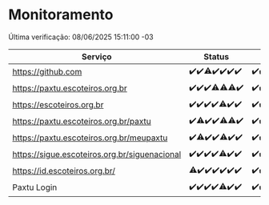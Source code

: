 # Monitoramento

Última verificação: 08/06/2025 15:11:00 -03

|Serviço|Status|Últimas 24h|
|---|---|---|
|https://github.com|<span title="2025-06-01: OK=22">✔️</span><span title="2025-06-02: OK=23">✔️</span><span title="2025-06-03: OK=22, Falhas=1">⚠️</span><span title="2025-06-04: OK=23">✔️</span><span title="2025-06-05: OK=22">✔️</span><span title="2025-06-06: OK=23">✔️</span><span title="2025-06-07: OK=17">✔️</span>|<span title="07/06/2025 15:11:00 -03 : 200">✔️</span><span title="07/06/2025 16:06:00 -03 : 200">✔️</span><span title="07/06/2025 17:09:00 -03 : 200">✔️</span><span title="07/06/2025 18:07:00 -03 : 200">✔️</span><span title="07/06/2025 19:08:00 -03 : 200">✔️</span><span title="07/06/2025 20:08:00 -03 : 200">✔️</span><span title="07/06/2025 21:54:00 -03 : 200">✔️</span><span title="07/06/2025 23:47:00 -03 : 200">✔️</span><span title="08/06/2025 00:46:00 -03 : 200">✔️</span><span title="08/06/2025 01:21:00 -03 : 200">✔️</span><span title="08/06/2025 02:09:00 -03 : 200">✔️</span><span title="08/06/2025 03:13:00 -03 : 200">✔️</span><span title="08/06/2025 04:08:00 -03 : 200">✔️</span><span title="08/06/2025 05:11:00 -03 : 200">✔️</span><span title="08/06/2025 06:08:00 -03 : 200">✔️</span><span title="08/06/2025 07:09:00 -03 : 200">✔️</span><span title="08/06/2025 08:07:00 -03 : 200">✔️</span><span title="08/06/2025 09:15:00 -03 : 200">✔️</span><span title="08/06/2025 10:18:00 -03 : 200">✔️</span><span title="08/06/2025 11:07:00 -03 : 200">✔️</span><span title="08/06/2025 12:08:00 -03 : 200">✔️</span><span title="08/06/2025 13:10:00 -03 : 200">✔️</span><span title="08/06/2025 14:07:00 -03 : 200">✔️</span><span title="08/06/2025 15:11:00 -03 : 200">✔️</span>|
|https://paxtu.escoteiros.org.br|<span title="2025-06-01: OK=22">✔️</span><span title="2025-06-02: OK=23">✔️</span><span title="2025-06-03: OK=23">✔️</span><span title="2025-06-04: OK=22, Falhas=1">⚠️</span><span title="2025-06-05: OK=21, Falhas=1">⚠️</span><span title="2025-06-06: OK=22, Falhas=1">⚠️</span><span title="2025-06-07: OK=17">✔️</span>|<span title="07/06/2025 15:11:00 -03 : 200">✔️</span><span title="07/06/2025 16:06:00 -03 : 200">✔️</span><span title="07/06/2025 17:09:00 -03 : 200">✔️</span><span title="07/06/2025 18:07:00 -03 : 200">✔️</span><span title="07/06/2025 19:08:00 -03 : 200">✔️</span><span title="07/06/2025 20:08:00 -03 : 200">✔️</span><span title="07/06/2025 21:54:00 -03 : 200">✔️</span><span title="07/06/2025 23:47:00 -03 : 200">✔️</span><span title="08/06/2025 00:46:00 -03 : 200">✔️</span><span title="08/06/2025 01:21:00 -03 : 200">✔️</span><span title="08/06/2025 02:09:00 -03 : 200">✔️</span><span title="08/06/2025 03:13:00 -03 : 200">✔️</span><span title="08/06/2025 04:08:00 -03 : 200">✔️</span><span title="08/06/2025 05:11:00 -03 : 200">✔️</span><span title="08/06/2025 06:08:00 -03 : 200">✔️</span><span title="08/06/2025 07:09:00 -03 : 200">✔️</span><span title="08/06/2025 08:07:00 -03 : 200">✔️</span><span title="08/06/2025 09:15:00 -03 : 200">✔️</span><span title="08/06/2025 10:18:00 -03 : 200">✔️</span><span title="08/06/2025 11:07:00 -03 : 200">✔️</span><span title="08/06/2025 12:08:00 -03 : 200">✔️</span><span title="08/06/2025 13:10:00 -03 : 200">✔️</span><span title="08/06/2025 14:07:00 -03 : 200">✔️</span><span title="08/06/2025 15:11:00 -03 : 200">✔️</span>|
|https://escoteiros.org.br|<span title="2025-06-01: OK=22">✔️</span><span title="2025-06-02: OK=23">✔️</span><span title="2025-06-03: OK=23">✔️</span><span title="2025-06-04: OK=23">✔️</span><span title="2025-06-05: OK=21, Falhas=1">⚠️</span><span title="2025-06-06: OK=23">✔️</span><span title="2025-06-07: OK=17">✔️</span>|<span title="07/06/2025 15:11:00 -03 : 200">✔️</span><span title="07/06/2025 16:06:00 -03 : 200">✔️</span><span title="07/06/2025 17:09:00 -03 : 200">✔️</span><span title="07/06/2025 18:07:00 -03 : 200">✔️</span><span title="07/06/2025 19:08:00 -03 : 200">✔️</span><span title="07/06/2025 20:08:00 -03 : 200">✔️</span><span title="07/06/2025 21:54:00 -03 : 200">✔️</span><span title="07/06/2025 23:47:00 -03 : 200">✔️</span><span title="08/06/2025 00:46:00 -03 : 200">✔️</span><span title="08/06/2025 01:21:00 -03 : 200">✔️</span><span title="08/06/2025 02:09:00 -03 : 200">✔️</span><span title="08/06/2025 03:13:00 -03 : 200">✔️</span><span title="08/06/2025 04:08:00 -03 : 200">✔️</span><span title="08/06/2025 05:11:00 -03 : 200">✔️</span><span title="08/06/2025 06:08:00 -03 : 200">✔️</span><span title="08/06/2025 07:09:00 -03 : 200">✔️</span><span title="08/06/2025 08:07:00 -03 : 200">✔️</span><span title="08/06/2025 09:15:00 -03 : 200">✔️</span><span title="08/06/2025 10:18:00 -03 : 200">✔️</span><span title="08/06/2025 11:07:00 -03 : 200">✔️</span><span title="08/06/2025 12:08:00 -03 : 200">✔️</span><span title="08/06/2025 13:10:00 -03 : 200">✔️</span><span title="08/06/2025 14:07:00 -03 : 200">✔️</span><span title="08/06/2025 15:11:00 -03 : 200">✔️</span>|
|https://paxtu.escoteiros.org.br/paxtu|<span title="2025-06-01: OK=22">✔️</span><span title="2025-06-02: OK=22, Falhas=1">⚠️</span><span title="2025-06-03: OK=23">✔️</span><span title="2025-06-04: OK=23">✔️</span><span title="2025-06-05: OK=21, Falhas=1">⚠️</span><span title="2025-06-06: OK=22, Falhas=1">⚠️</span><span title="2025-06-07: OK=17">✔️</span>|<span title="07/06/2025 15:11:00 -03 : 200">✔️</span><span title="07/06/2025 16:06:00 -03 : 200">✔️</span><span title="07/06/2025 17:09:00 -03 : 200">✔️</span><span title="07/06/2025 18:07:00 -03 : 200">✔️</span><span title="07/06/2025 19:08:00 -03 : 200">✔️</span><span title="07/06/2025 20:08:00 -03 : 200">✔️</span><span title="07/06/2025 21:54:00 -03 : 200">✔️</span><span title="07/06/2025 23:47:00 -03 : 200">✔️</span><span title="08/06/2025 00:46:00 -03 : 200">✔️</span><span title="08/06/2025 01:21:00 -03 : 200">✔️</span><span title="08/06/2025 02:09:00 -03 : 200">✔️</span><span title="08/06/2025 03:13:00 -03 : 200">✔️</span><span title="08/06/2025 04:08:00 -03 : 200">✔️</span><span title="08/06/2025 05:11:00 -03 : 200">✔️</span><span title="08/06/2025 06:08:00 -03 : 200">✔️</span><span title="08/06/2025 07:09:00 -03 : 200">✔️</span><span title="08/06/2025 08:07:00 -03 : 200">✔️</span><span title="08/06/2025 09:16:00 -03 : 200">✔️</span><span title="08/06/2025 10:18:00 -03 : 200">✔️</span><span title="08/06/2025 11:07:00 -03 : 200">✔️</span><span title="08/06/2025 12:08:00 -03 : 200">✔️</span><span title="08/06/2025 13:10:00 -03 : 200">✔️</span><span title="08/06/2025 14:07:00 -03 : 200">✔️</span><span title="08/06/2025 15:11:00 -03 : 200">✔️</span>|
|https://paxtu.escoteiros.org.br/meupaxtu|<span title="2025-06-01: OK=22">✔️</span><span title="2025-06-02: OK=21, Falhas=2">⚠️</span><span title="2025-06-03: OK=23">✔️</span><span title="2025-06-04: OK=23">✔️</span><span title="2025-06-05: OK=21, Falhas=1">⚠️</span><span title="2025-06-06: OK=23">✔️</span><span title="2025-06-07: OK=17">✔️</span>|<span title="07/06/2025 15:11:00 -03 : 200">✔️</span><span title="07/06/2025 16:06:00 -03 : 200">✔️</span><span title="07/06/2025 17:09:00 -03 : 200">✔️</span><span title="07/06/2025 18:07:00 -03 : 200">✔️</span><span title="07/06/2025 19:08:00 -03 : 200">✔️</span><span title="07/06/2025 20:08:00 -03 : 200">✔️</span><span title="07/06/2025 21:54:00 -03 : 200">✔️</span><span title="07/06/2025 23:47:00 -03 : 200">✔️</span><span title="08/06/2025 00:46:00 -03 : 200">✔️</span><span title="08/06/2025 01:21:00 -03 : 200">✔️</span><span title="08/06/2025 02:09:00 -03 : 200">✔️</span><span title="08/06/2025 03:13:00 -03 : 200">✔️</span><span title="08/06/2025 04:08:00 -03 : 200">✔️</span><span title="08/06/2025 05:11:00 -03 : 200">✔️</span><span title="08/06/2025 06:08:00 -03 : 200">✔️</span><span title="08/06/2025 07:09:00 -03 : 200">✔️</span><span title="08/06/2025 08:07:00 -03 : 200">✔️</span><span title="08/06/2025 09:16:00 -03 : 200">✔️</span><span title="08/06/2025 10:18:00 -03 : 200">✔️</span><span title="08/06/2025 11:07:00 -03 : 200">✔️</span><span title="08/06/2025 12:08:00 -03 : 200">✔️</span><span title="08/06/2025 13:10:00 -03 : 200">✔️</span><span title="08/06/2025 14:07:00 -03 : 200">✔️</span><span title="08/06/2025 15:11:00 -03 : 200">✔️</span>|
|https://sigue.escoteiros.org.br/siguenacional|<span title="2025-06-01: OK=22">✔️</span><span title="2025-06-02: OK=23">✔️</span><span title="2025-06-03: OK=23">✔️</span><span title="2025-06-04: OK=23">✔️</span><span title="2025-06-05: OK=21, Falhas=1">⚠️</span><span title="2025-06-06: OK=23">✔️</span><span title="2025-06-07: OK=17">✔️</span>|<span title="07/06/2025 15:11:00 -03 : 200">✔️</span><span title="07/06/2025 16:06:00 -03 : 200">✔️</span><span title="07/06/2025 17:09:00 -03 : 200">✔️</span><span title="07/06/2025 18:07:00 -03 : 200">✔️</span><span title="07/06/2025 19:08:00 -03 : 200">✔️</span><span title="07/06/2025 20:08:00 -03 : 200">✔️</span><span title="07/06/2025 21:54:00 -03 : 200">✔️</span><span title="07/06/2025 23:47:00 -03 : 200">✔️</span><span title="08/06/2025 00:46:00 -03 : 200">✔️</span><span title="08/06/2025 01:21:00 -03 : 200">✔️</span><span title="08/06/2025 02:09:00 -03 : 200">✔️</span><span title="08/06/2025 03:13:00 -03 : 200">✔️</span><span title="08/06/2025 04:08:00 -03 : 200">✔️</span><span title="08/06/2025 05:11:00 -03 : 200">✔️</span><span title="08/06/2025 06:08:00 -03 : 200">✔️</span><span title="08/06/2025 07:09:00 -03 : 200">✔️</span><span title="08/06/2025 08:07:00 -03 : 200">✔️</span><span title="08/06/2025 09:16:00 -03 : 200">✔️</span><span title="08/06/2025 10:18:00 -03 : 200">✔️</span><span title="08/06/2025 11:07:00 -03 : 200">✔️</span><span title="08/06/2025 12:08:00 -03 : 200">✔️</span><span title="08/06/2025 13:10:00 -03 : 200">✔️</span><span title="08/06/2025 14:07:00 -03 : 200">✔️</span><span title="08/06/2025 15:11:00 -03 : 200">✔️</span>|
|https://id.escoteiros.org.br/|<span title="2025-06-01: OK=21, Falhas=1">⚠️</span><span title="2025-06-02: OK=23">✔️</span><span title="2025-06-03: OK=23">✔️</span><span title="2025-06-04: OK=23">✔️</span><span title="2025-06-05: OK=22">✔️</span><span title="2025-06-06: OK=23">✔️</span><span title="2025-06-07: OK=17">✔️</span>|<span title="07/06/2025 15:11:00 -03 : 200">✔️</span><span title="07/06/2025 16:06:00 -03 : 200">✔️</span><span title="07/06/2025 17:09:00 -03 : 200">✔️</span><span title="07/06/2025 18:07:00 -03 : 200">✔️</span><span title="07/06/2025 19:08:00 -03 : 200">✔️</span><span title="07/06/2025 20:08:00 -03 : 200">✔️</span><span title="07/06/2025 21:54:00 -03 : 200">✔️</span><span title="07/06/2025 23:47:00 -03 : 200">✔️</span><span title="08/06/2025 00:46:00 -03 : 200">✔️</span><span title="08/06/2025 01:21:00 -03 : 200">✔️</span><span title="08/06/2025 02:09:00 -03 : 200">✔️</span><span title="08/06/2025 03:13:00 -03 : 200">✔️</span><span title="08/06/2025 04:08:00 -03 : 200">✔️</span><span title="08/06/2025 05:11:00 -03 : 200">✔️</span><span title="08/06/2025 06:08:00 -03 : 200">✔️</span><span title="08/06/2025 07:09:00 -03 : 200">✔️</span><span title="08/06/2025 08:07:00 -03 : 200">✔️</span><span title="08/06/2025 09:16:00 -03 : 200">✔️</span><span title="08/06/2025 10:18:00 -03 : 200">✔️</span><span title="08/06/2025 11:07:00 -03 : 200">✔️</span><span title="08/06/2025 12:08:00 -03 : 200">✔️</span><span title="08/06/2025 13:10:00 -03 : 200">✔️</span><span title="08/06/2025 14:07:00 -03 : 200">✔️</span><span title="08/06/2025 15:11:00 -03 : 200">✔️</span>|
|Paxtu Login|<span title="2025-06-01: OK=22">✔️</span><span title="2025-06-02: OK=23">✔️</span><span title="2025-06-03: OK=23">✔️</span><span title="2025-06-04: OK=23">✔️</span><span title="2025-06-05: OK=21, Falhas=1">⚠️</span><span title="2025-06-06: OK=23">✔️</span><span title="2025-06-07: OK=17">✔️</span>|<span title="07/06/2025 15:11:00 -03 : 200">✔️</span><span title="07/06/2025 16:06:00 -03 : 200">✔️</span><span title="07/06/2025 17:09:00 -03 : 200">✔️</span><span title="07/06/2025 18:07:00 -03 : 200">✔️</span><span title="07/06/2025 19:08:00 -03 : 200">✔️</span><span title="07/06/2025 20:08:00 -03 : 200">✔️</span><span title="07/06/2025 21:54:00 -03 : 200">✔️</span><span title="07/06/2025 23:47:00 -03 : 200">✔️</span><span title="08/06/2025 00:46:00 -03 : 200">✔️</span><span title="08/06/2025 01:21:00 -03 : 200">✔️</span><span title="08/06/2025 02:10:00 -03 : 200">✔️</span><span title="08/06/2025 03:13:00 -03 : 200">✔️</span><span title="08/06/2025 04:08:00 -03 : 200">✔️</span><span title="08/06/2025 05:11:00 -03 : 200">✔️</span><span title="08/06/2025 06:08:00 -03 : 200">✔️</span><span title="08/06/2025 07:09:00 -03 : 200">✔️</span><span title="08/06/2025 08:07:00 -03 : 200">✔️</span><span title="08/06/2025 09:16:00 -03 : 200">✔️</span><span title="08/06/2025 10:18:00 -03 : 200">✔️</span><span title="08/06/2025 11:07:00 -03 : 200">✔️</span><span title="08/06/2025 12:08:00 -03 : 200">✔️</span><span title="08/06/2025 13:10:00 -03 : 200">✔️</span><span title="08/06/2025 14:07:00 -03 : 200">✔️</span><span title="08/06/2025 15:11:00 -03 : 200">✔️</span>|
